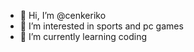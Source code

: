 - 👋 Hi, I’m @cenkeriko
- 👀 I’m interested in sports and pc games
- 🌱 I’m currently learning coding
  

<!---
cenkeriko/cenkeriko is a ✨ special ✨ repository because its `README.md` (this file) appears on your GitHub profile.
You can click the Preview link to take a look at your changes.
--->
